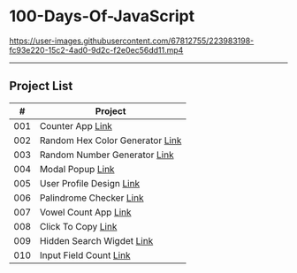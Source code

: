 # 100-Days-Of-JavaScript

https://user-images.githubusercontent.com/67812755/223983198-fc93e220-15c2-4ad0-9d2c-f2e0ec56dd11.mp4

---
## Project List

| #   | Project
|-----| --------
| 001 | Counter App [Link](https://javascript-projects-01.netlify.app/)
| 002 | Random Hex Color Generator [Link](https://javascript-projects-02.netlify.app/)
| 003 | Random Number Generator [Link](https://javascript-projects-03.netlify.app/)
| 004 | Modal Popup [Link](https://javascript-projects-04.netlify.app/)
| 005 | User Profile Design [Link](https://javascript-projects-05.netlify.app/)
| 006 | Palindrome Checker  [Link]([Link](https://javascript-projects-06.netlify.app/))
| 007 | Vowel Count App [Link](https://javascript-projects-07.netlify.app/)
| 008 | Click To Copy [Link](https://javascript-projects-08.netlify.app/)
| 009 | Hidden Search Wigdet [Link](https://javascript-projects-09.netlify.app/)
| 010 | Input Field Count [Link](https://javascript-projects-10.netlify.app/)
